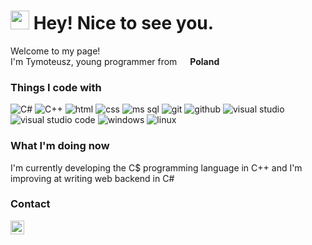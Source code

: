 <h1><img src="https://emojis.slackmojis.com/emojis/images/1531849430/4246/blob-sunglasses.gif?1531849430" width="30"/> Hey! Nice to see you.</h1>


<p>Welcome to my page! </br> I'm Tymoteusz, young programmer from <img src="https://image.flaticon.com/icons/svg/197/197529.svg" width="13"/> <b>Poland</b>
<h3>Things I code with</h3>
<p>
  <img alt="C#" src="https://img.shields.io/badge/-C%23-239120?style=flat-square&logo=C%20sharp&logoColor=white" />
  <img alt="C++" src="https://img.shields.io/badge/-C%2B%2B-00599C?style=flat-square&logo=C%2B%2B&logoColor=white" />
  <img alt="html" src="https://img.shields.io/badge/-HTML-E34F26?style=flat-square&logo=HTML5&logoColor=white" />
  
  <img alt="css" src="https://img.shields.io/badge/-CSS-1572B6?style=flat-square&logo=CSS3&logoColor=white" />
  <img alt="ms sql" src="https://img.shields.io/badge/-MS%20SQL-CC2927?style=flat-square&logo=Microsoft%20SQL%20Server&logoColor=white" />
  <img alt="git" src="https://img.shields.io/badge/-Git-F05032?style=flat-square&logo=Git&logoColor=white" />
  <img alt="github" src="https://img.shields.io/badge/-GitHub-181717?style=flat-square&logo=GitHub&logoColor=white" />
  <img alt="visual studio" src="https://img.shields.io/badge/-Visual%20Studio-5C2D91?style=flat-square&logo=Visual%20Studio&logoColor=white" />
  <img alt="visual studio code" src="https://img.shields.io/badge/-Visual%20Studio%20Code-007ACC?style=flat-square&logo=Visual%20Studio%20Code&logoColor=white" />
  <img alt="windows" src="https://img.shields.io/badge/-Windows-0078D6?style=flat-square&logo=Windows&logoColor=white" />
  <img alt="linux" src="https://img.shields.io/badge/-Linux-FCC624?style=flat-square&logo=Linux&logoColor=white" />
</p>

<h3>What I'm doing now</h3>
I'm currently developing the C$ programming language in C++ and I'm improving at writing web backend in C#

<h3>Contact</h3>
  <a href="https://discord.gg/nvrqum3">
    <img align="left" alt="Tymoteusz Marzec's Discord" width="22px" src="https://raw.githubusercontent.com/peterthehan/peterthehan/master/assets/discord.svg" />
  </a>
